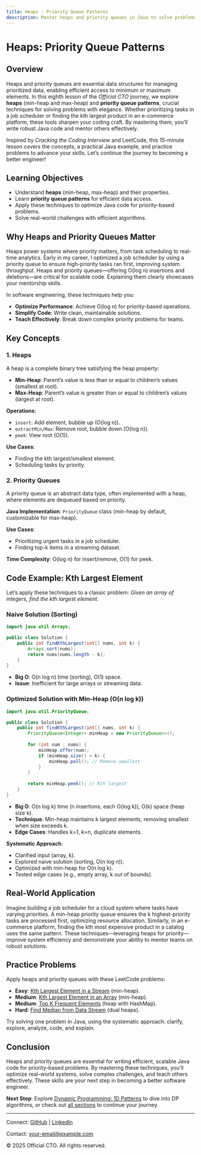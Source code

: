 ```yaml
---
title: Heaps - Priority Queue Patterns
description: Master heaps and priority queues in Java to solve problems efficiently, with practical examples for better software engineering.
---
```


# Heaps: Priority Queue Patterns

## Overview
Heaps and priority queues are essential data structures for managing prioritized data, enabling efficient access to minimum or maximum elements. In this eighth lesson of the *Official CTO* journey, we explore **heaps** (min-heap and max-heap) and **priority queue patterns**, crucial techniques for solving problems with elegance. Whether prioritizing tasks in a job scheduler or finding the kth largest product in an e-commerce platform, these tools sharpen your coding craft. By mastering them, you’ll write robust Java code and mentor others effectively.

Inspired by *Cracking the Coding Interview* and LeetCode, this 15-minute lesson covers the concepts, a practical Java example, and practice problems to advance your skills. Let’s continue the journey to becoming a better engineer!

## Learning Objectives
- Understand **heaps** (min-heap, max-heap) and their properties.
- Learn **priority queue patterns** for efficient data access.
- Apply these techniques to optimize Java code for priority-based problems.
- Solve real-world challenges with efficient algorithms.

## Why Heaps and Priority Queues Matter
Heaps power systems where priority matters, from task scheduling to real-time analytics. Early in my career, I optimized a job scheduler by using a priority queue to ensure high-priority tasks ran first, improving system throughput. Heaps and priority queues—offering O(log n) insertions and deletions—are critical for scalable code. Explaining them clearly showcases your mentorship skills.

In software engineering, these techniques help you:
- **Optimize Performance**: Achieve O(log n) for priority-based operations.
- **Simplify Code**: Write clean, maintainable solutions.
- **Teach Effectively**: Break down complex priority problems for teams.

## Key Concepts
### 1. Heaps
A heap is a complete binary tree satisfying the heap property:
- **Min-Heap**: Parent’s value is less than or equal to children’s values (smallest at root).
- **Max-Heap**: Parent’s value is greater than or equal to children’s values (largest at root).

**Operations**:
- `insert`: Add element, bubble up (O(log n)).
- `extractMin/Max`: Remove root, bubble down (O(log n)).
- `peek`: View root (O(1)).

**Use Cases**:
- Finding the kth largest/smallest element.
- Scheduling tasks by priority.

### 2. Priority Queues
A priority queue is an abstract data type, often implemented with a heap, where elements are dequeued based on priority.

**Java Implementation**: `PriorityQueue` class (min-heap by default, customizable for max-heap).

**Use Cases**:
- Prioritizing urgent tasks in a job scheduler.
- Finding top-k items in a streaming dataset.

**Time Complexity**: O(log n) for insert/remove, O(1) for peek.

## Code Example: Kth Largest Element
Let’s apply these techniques to a classic problem: *Given an array of integers, find the kth largest element.*

### Naive Solution (Sorting)
```java
import java.util.Arrays;

public class Solution {
    public int findKthLargest(int[] nums, int k) {
        Arrays.sort(nums);
        return nums[nums.length - k];
    }
}
```
- **Big O**: O(n log n) time (sorting), O(1) space.
- **Issue**: Inefficient for large arrays or streaming data.

### Optimized Solution with Min-Heap (O(n log k))
```java
import java.util.PriorityQueue;

public class Solution {
    public int findKthLargest(int[] nums, int k) {
        PriorityQueue<Integer> minHeap = new PriorityQueue<>();
        
        for (int num : nums) {
            minHeap.offer(num);
            if (minHeap.size() > k) {
                minHeap.poll(); // Remove smallest
            }
        }
        
        return minHeap.peek(); // Kth largest
    }
}
```
- **Big O**: O(n log k) time (n insertions, each O(log k)), O(k) space (heap size k).
- **Technique**: Min-heap maintains k largest elements, removing smallest when size exceeds k.
- **Edge Cases**: Handles k=1, k=n, duplicate elements.

**Systematic Approach**:
- Clarified input (array, k).
- Explored naive solution (sorting, O(n log n)).
- Optimized with min-heap for O(n log k).
- Tested edge cases (e.g., empty array, k out of bounds).

## Real-World Application
Imagine building a job scheduler for a cloud system where tasks have varying priorities. A min-heap priority queue ensures the k highest-priority tasks are processed first, optimizing resource allocation. Similarly, in an e-commerce platform, finding the kth most expensive product in a catalog uses the same pattern. These techniques—leveraging heaps for priority—improve system efficiency and demonstrate your ability to mentor teams on robust solutions.

## Practice Problems
Apply heaps and priority queues with these LeetCode problems:
- **Easy**: [Kth Largest Element in a Stream](https://leetcode.com/problems/kth-largest-element-in-a-stream/) (min-heap).
- **Medium**: [Kth Largest Element in an Array](https://leetcode.com/problems/kth-largest-element-in-an-array/) (min-heap).
- **Medium**: [Top K Frequent Elements](https://leetcode.com/problems/top-k-frequent-elements/) (heap with HashMap).
- **Hard**: [Find Median from Data Stream](https://leetcode.com/problems/find-median-from-data-stream/) (dual heaps).

Try solving one problem in Java, using the systematic approach: clarify, explore, analyze, code, and explain.

## Conclusion
Heaps and priority queues are essential for writing efficient, scalable Java code for priority-based problems. By mastering these techniques, you’ll optimize real-world systems, solve complex challenges, and teach others effectively. These skills are your next step in becoming a better software engineer.

**Next Step**: Explore [Dynamic Programming: 1D Patterns](/sections/algorithms/dynamic-programming-1d-patterns) to dive into DP algorithms, or check out [all sections](/sections/) to continue your journey.

---

<footer>
  <p>Connect: <a href="https://github.com/your-profile">GitHub</a> | <a href="https://linkedin.com/in/your-profile">LinkedIn</a></p>
  <p>Contact: <a href="mailto:your-email@example.com">your-email@example.com</a></p>
  <p>&copy; 2025 Official CTO. All rights reserved.</p>
</footer>
